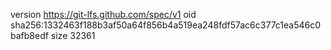 version https://git-lfs.github.com/spec/v1
oid sha256:1332463f188b3af50a64f856b4a519ea248fdf57ac6c377c1ea546c0bafb8edf
size 32361
